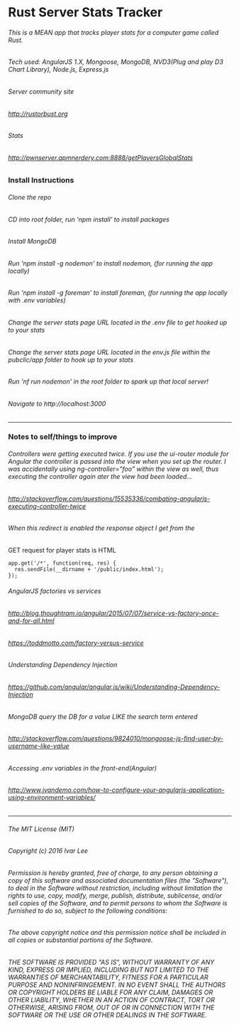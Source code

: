 # Rust Server Stats Tracker

###### This is a MEAN app that tracks player stats for a computer game called Rust.
###### Tech used: AngularJS 1.X, Mongoose, MongoDB, NVD3(Plug and play D3 Chart Library), Node.js, Express.js
###### Server community site
###### http://rustorbust.org
###### Stats
###### http://pwnserver.apmnerdery.com:8888/getPlayersGlobalStats

### Install Instructions
###### Clone the repo
###### CD into root folder, run 'npm install' to install packages
###### Install MongoDB
###### Run 'npm install -g nodemon' to install nodemon, (for running the app locally)
###### Run 'npm install -g foreman' to install foreman, (for running the app locally with .env variables)
###### Change the server stats page URL located in the .env file to get hooked up to your stats
###### Change the server stats page URL located in the env.js file within the pubclic/app folder to hook up to your stats
###### Run 'nf run nodemon' in the root folder to spark up that local server!
###### Navigate to http://localhost:3000
---------------------------------------------------------
### Notes to self/things to improve
###### Controllers were getting executed twice. If you use the ui-router module for Angular the controller is passed into the view when you set up the router. I was accidentally using ng-controller="foo" within the view as well, thus executing the controller again ater the view had been loaded...

###### http://stackoverflow.com/questions/15535336/combating-angularjs-executing-controller-twice


###### When this redirect is enabled the response object I get from the 
GET request for player stats is HTML
```
app.get('/*', function(req, res) {
  res.sendFile(__dirname + '/public/index.html');
});
```

###### AngularJS factories vs services

###### http://blog.thoughtram.io/angular/2015/07/07/service-vs-factory-once-and-for-all.html

###### https://toddmotto.com/factory-versus-service

###### Understanding Dependency Injection

###### https://github.com/angular/angular.js/wiki/Understanding-Dependency-Injection

###### MongoDB query the DB for a value LIKE the search term entered

###### http://stackoverflow.com/questions/9824010/mongoose-js-find-user-by-username-like-value

###### Accessing .env variables in the front-end(Angular)

###### http://www.jvandemo.com/how-to-configure-your-angularjs-application-using-environment-variables/

---------------------------------------------------------
######  The MIT License (MIT)
######  Copyright (c) 2016 Ivar Lee

######  Permission is hereby granted, free of charge, to any person obtaining a copy of this software and associated documentation files (the "Software"), to deal in the Software without restriction, including without limitation the rights to use, copy, modify, merge, publish, distribute, sublicense, and/or sell copies of the Software, and to permit persons to whom the Software is furnished to do so, subject to the following conditions:

######  The above copyright notice and this permission notice shall be included in all copies or substantial portions of the Software.

######  THE SOFTWARE IS PROVIDED "AS IS", WITHOUT WARRANTY OF ANY KIND, EXPRESS OR IMPLIED, INCLUDING BUT NOT LIMITED TO THE WARRANTIES OF MERCHANTABILITY, FITNESS FOR A PARTICULAR PURPOSE AND NONINFRINGEMENT. IN NO EVENT SHALL THE AUTHORS OR COPYRIGHT HOLDERS BE LIABLE FOR ANY CLAIM, DAMAGES OR OTHER LIABILITY, WHETHER IN AN ACTION OF CONTRACT, TORT OR OTHERWISE, ARISING FROM, OUT OF OR IN CONNECTION WITH THE SOFTWARE OR THE USE OR OTHER DEALINGS IN THE SOFTWARE.